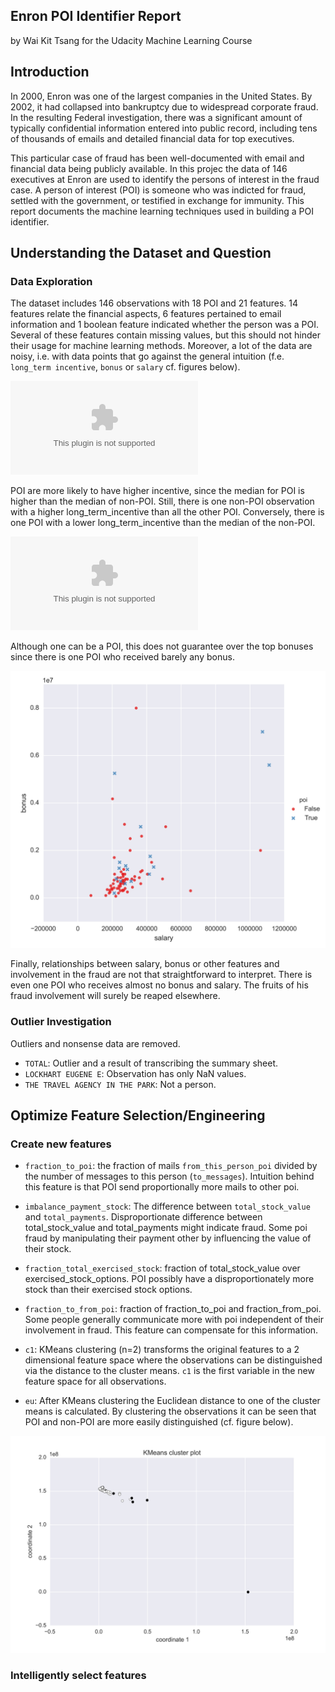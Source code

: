 ## Enron POI Identifier Report

by Wai Kit Tsang for the Udacity Machine Learning Course

## Introduction

In 2000, Enron was one of the largest companies in the United States. By 2002, it had collapsed into bankruptcy due to widespread corporate fraud. In the resulting Federal investigation, there was a significant amount of typically confidential information entered into public record, including tens of thousands of emails and detailed financial data for top executives. 

This particular case of fraud has been well-documented with email and financial data being publicly available. In this projec the data of 146 executives at Enron are used to identify the persons of interest in the fraud case. A person of interest (POI) is someone who was indicted for fraud, settled with the government, or testified in exchange for immunity.  This report documents the machine learning techniques used in building a POI identifier. 

## Understanding the Dataset and Question

### Data Exploration
The dataset includes 146 observations with 18 POI and 21 features. 14 features relate the financial aspects, 6 features pertained to email information and 1 boolean feature indicated whether the person was a POI. Several of these features contain missing values, but this should not hinder their usage for machine learning methods. Moreover, a lot of the data are noisy, i.e. with data points that go against the general intuition (f.e. `long_term incentive`, `bonus` or `salary` cf. figures below). 

![alt tag](./figure/long_term_incentive.eps)

POI are more likely to have higher incentive, since the median for POI is higher than the median of non-POI. Still, there is one non-POI observation with a higher long_term_incentive than all the other POI. Conversely, there is one POI with a lower long_term_incentive than the median of the non-POI.

![alt tag](./figure/bonus.eps)

Although one can be a POI, this does not guarantee over the top bonuses since there is one POI who received barely any bonus. 

![alt tag](./salary_bonus.jpeg)

Finally, relationships between salary, bonus or other features and involvement in the fraud are not that straightforward to interpret. There is even one POI who receives almost no bonus and salary. The fruits of his fraud involvement will surely be reaped elsewhere. 


### Outlier Investigation
Outliers and nonsense data are removed.
 
* `TOTAL`: Outlier and a result of transcribing the summary sheet.
* `LOCKHART EUGENE E`: Observation has only NaN values.
* `THE TRAVEL AGENCY IN THE PARK`: Not a person.

## Optimize Feature Selection/Engineering

### Create new features

* `fraction_to_poi`: the fraction of mails `from_this_person_poi` divided by the number of messages to this person (`to_messages`). Intuition behind this feature is that POI send proportionally more mails to other poi. 

* `imbalance_payment_stock`: The difference between `total_stock_value` and `total_payments`. Disproportionate difference between total_stock_value and total_payments might indicate fraud. Some poi fraud by manipulating their payment other by influencing the value of their stock.

* `fraction_total_exercised_stock`: fraction of total_stock_value over exercised_stock_options. POI possibly have a disproportionately more stock than their exercised stock options.

* `fraction_to_from_poi`: fraction of fraction_to_poi and fraction_from_poi. Some people generally communicate more with poi independent of their involvement in fraud. This feature can compensate for this information.

* `c1`: KMeans clustering (n=2) transforms the original features to a 2 dimensional feature space where the observations can be distinguished via the distance to the cluster means. `c1` is the first variable in the new feature space for all observations. 

* `eu`: After KMeans clustering the Euclidean distance to one of the cluster means is calculated. By clustering the observations it can be seen that POI and non-POI are more easily distinguished (cf. figure below).

![alt tag](./KMeansCluster.jpeg)

### Intelligently select features


